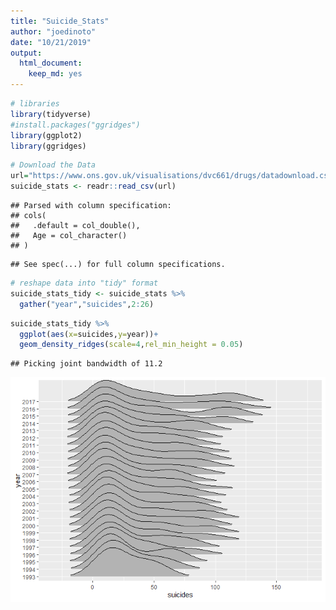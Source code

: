 ```yaml
---
title: "Suicide_Stats"
author: "joedinoto"
date: "10/21/2019"
output: 
  html_document: 
    keep_md: yes
---
```





```r
# libraries 
library(tidyverse)
#install.packages("ggridges")
library(ggplot2)
library(ggridges)
```



```r
# Download the Data
url="https://www.ons.gov.uk/visualisations/dvc661/drugs/datadownload.csv"
suicide_stats <- readr::read_csv(url)
```

```
## Parsed with column specification:
## cols(
##   .default = col_double(),
##   Age = col_character()
## )
```

```
## See spec(...) for full column specifications.
```


```r
# reshape data into "tidy" format
suicide_stats_tidy <- suicide_stats %>% 
  gather("year","suicides",2:26)
```



```r
suicide_stats_tidy %>%
  ggplot(aes(x=suicides,y=year))+ 
  geom_density_ridges(scale=4,rel_min_height = 0.05)
```

```
## Picking joint bandwidth of 11.2
```

![](Suicide_Stats_files/figure-html/unnamed-chunk-4-1.png)<!-- -->


